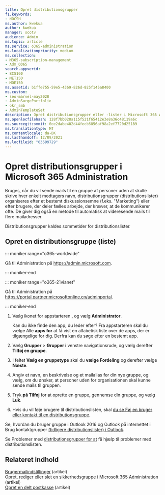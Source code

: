 ```yaml
---
title: Opret distributionsgrupper
f1.keywords:
- NOCSH
ms.author: kwekua
author: kwekua
manager: scotv
audience: Admin
ms.topic: article
ms.service: o365-administration
ms.localizationpriority: medium
ms.collection:
- M365-subscription-management
- Adm_O365
search.appverid:
- BCS160
- MET150
- MOE150
ms.assetid: b1ffe755-59e5-4369-826d-825f145a8400
ms.custom:
- seo-marvel-may2020
- AdminSurgePortfolio
- okr_smb
- AdminTemplateSet
description: Opret distributionsgrupper eller -lister i Microsoft 365 Administration så du kan sende mails til en gruppe uden at skrive hver enkelt modtagers navn.
ms.openlocfilehash: 128f7bb028a115f521f65412e3e8a36c48119a6c
ms.sourcegitcommit: 0ee2dabe402d44fecb6856af98a2ef7720d25189
ms.translationtype: MT
ms.contentlocale: da-DK
ms.lasthandoff: 12/09/2021
ms.locfileid: "63599729"
---
```

# <a name="create-distribution-groups-in-the-microsoft-365-admin-center"></a>Opret distributionsgrupper i Microsoft 365 Administration
  
Bruges, når du vil sende mails til en gruppe af personer uden at skulle skrive hver enkelt modtagers navn, distributionsgrupper (distributionslister) organiseres efter et bestemt diskussionsemne (f.eks. "Marketing") eller efter brugere, der deler fælles arbejde, der kræver, at de kommunikerer ofte. De giver dig også en metode til automatisk at videresende mails til flere mailadresser.

Distributionsgrupper kaldes sommetider for distributionslister.
  
## <a name="create-a-distribution-group-list"></a>Opret en distributionsgruppe (liste)

::: moniker range="o365-worldwide"

Gå til Administration på <a href="https://go.microsoft.com/fwlink/p/?linkid=2024339" target="_blank">https://admin.microsoft.com</a>.

::: moniker-end

::: moniker range="o365-21vianet"

Gå til Administration på <a href="https://go.microsoft.com/fwlink/p/?linkid=850627" target="_blank">https://portal.partner.microsoftonline.cn/adminportal</a>.

::: moniker-end

1. Vælg ikonet for appstarteren , og vælg **Administrator**.
    
    Kan du ikke finde den app, du leder efter? Fra appstarteren skal du vælge Alle **apps for** at få vist en alfabetisk liste over de apps, der er tilgængelige for dig. Derfra kan du søge efter en bestemt app. 
    
2. Vælg **Grupper** \> **Grupper** i venstre navigationsrude, og vælg derefter **Tilføj en gruppe**. 
      
3. I feltet **Vælg en gruppetype** skal du **vælge Fordeling** og derefter vælge **Næste**.
  
4. Angiv et navn, en beskrivelse og et mailalias for din nye gruppe, og vælg, om du ønsker, at personer uden for organisationen skal kunne sende mails til gruppen. 
    
5. Tryk **på Tilføj** for at oprette en gruppe, gennemse din gruppe, og vælg **Luk**. 
    
6. Hvis du vil føje brugere til distributionslisten, skal [du se Føj en bruger eller kontakt til en distributionsgruppe](../email/add-user-or-contact-to-distribution-list.md).
    
Se, hvordan du bruger gruppe i Outlook 2016 og Outlook på internettet i Brug kontaktgrupper [(tidligere distributionslister) i Outlook](https://support.microsoft.com/office/1c97fcb2-0ed4-41e6-b401-58f9d7d40e39). 
  
Se Problemer med [distributionsgrupper for at](/office365/troubleshoot/groups/distribution-list-issues) få hjælp til problemer med distributionslisten. 

## <a name="related-content"></a>Relateret indhold

[Brugermailindstillinger](../email/office-365-user-email-settings.md) (artikel)\
[Opret, rediger eller slet en sikkerhedsgruppe i Microsoft 365 Administration](../email/create-edit-or-delete-a-security-group.md) (artikel)\
[Opret en delt postkasse](../email/create-a-shared-mailbox.md) (artikel)
